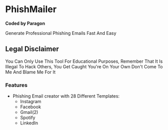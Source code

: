 # PhishMailer

**Coded by Paragon**

Generate Professional Phishing Emails Fast And Easy


## Legal Disclaimer
You Can Only Use This Tool For Educational Purposes, Remember That It Is Illegal To Hack Others, You Get Caught You're On Your Own
Don't Come To Me And Blame Me For It

### Features
* Phishing Email creator with 28 Different Templates:
  * Instagram
  * Facebook
  * Gmail(2)
  * Spotify
  * LinkedIn 

